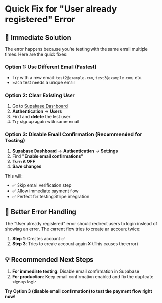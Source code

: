 # Quick Fix for "User already registered" Error

## 🎯 **Immediate Solution**

The error happens because you're testing with the same email multiple times. Here are the quick fixes:

### Option 1: Use Different Email (Fastest)
- Try with a new email: `test2@example.com`, `test3@example.com`, etc.
- Each test needs a unique email

### Option 2: Clear Existing User
1. Go to [Supabase Dashboard](https://supabase.com/dashboard)
2. **Authentication** → **Users**
3. Find and **delete** the test user
4. Try signup again with same email

### Option 3: Disable Email Confirmation (Recommended for Testing)
1. **Supabase Dashboard** → **Authentication** → **Settings**
2. Find **"Enable email confirmations"**
3. **Turn it OFF**
4. **Save changes**

This will:
- ✅ Skip email verification step
- ✅ Allow immediate payment flow
- ✅ Perfect for testing Stripe integration

## 🔧 **Better Error Handling**

The "User already registered" error should redirect users to login instead of showing an error. The current flow tries to create an account twice:

1. **Step 1**: Creates account ✅
2. **Step 3**: Tries to create account again ❌ (This causes the error)

## 💡 **Recommended Next Steps**

1. **For immediate testing**: Disable email confirmation in Supabase
2. **For production**: Keep email confirmation enabled and fix the duplicate signup logic

**Try Option 3 (disable email confirmation) to test the payment flow right now!**